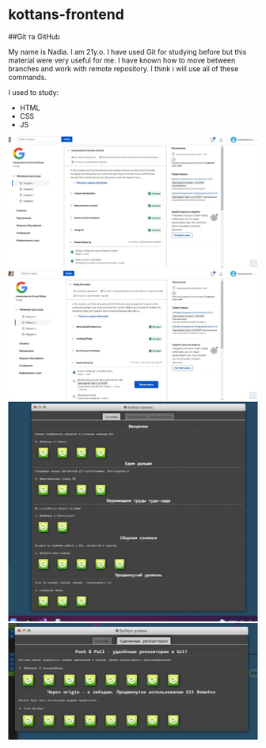# kottans-frontend

##Git та GitHub

My name is Nadia. I am 21y.o.
I have used Git for studying before but this material were very useful for me.
I have known how to move between branches and work with remote repository.
I think i will use all of these commands.

I used to study:
- HTML
- CSS
- JS

![Git intro](/assets/img/Git_intro/IntroVC.jpg)
![Git intro](/assets/img/Git_intro/UsingGit.jpg)
![Git intro](/assets/img/Git_intro/Git_Intro.jpg)
![Git intro](/assets/img/Git_intro/Git_intro2.jpg)
